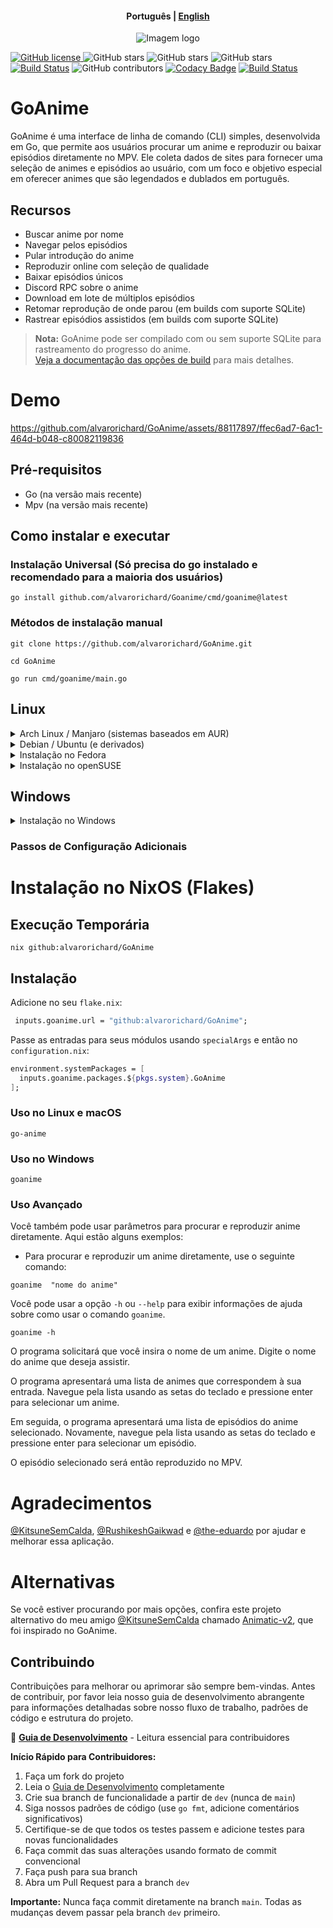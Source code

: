 <h4 align="center">
    <p>
        <b>Рortuguês</b> |
        <a href="https://github.com/alvarorichard/GoAnime/blob/main/README.md">English</a>
    </p>
</h4>

<p align="center">
  <img src="https://github.com/alvarorichard/GoAnime/assets/102667323/49600255-d5a2-4405-81d1-a08cebae569a" alt="Imagem logo" />
</p>

[![GitHub license](https://img.shields.io/github/license/alvarorichard/GoAnime)
](alvarorichard/GoAnime/blob/master/LICENSE)
![GitHub stars](https://img.shields.io/github/stars/alvarorichard/GoAnime)
![GitHub stars](https://img.shields.io/github/last-commit/alvarorichard/GoAnime)
![GitHub stars](https://img.shields.io/github/forks/alvarorichard/GoAnime?style=social)
[![Build Status](https://github.com/alvarorichard/GoAnime/actions/workflows/ci.yml/badge.svg)](https://github.com/alvarorichard/GoAnime/actions)
![GitHub contributors](https://img.shields.io/github/contributors/alvarorichard/GoAnime)
[![Codacy Badge](https://app.codacy.com/project/badge/Grade/9923765cb2854ae39af6b567996aad43)](https://app.codacy.com/gh/alvarorichard/GoAnime/dashboard?utm_source=gh&utm_medium=referral&utm_content=&utm_campaign=Badge_grade)
[![Build Status](https://app.travis-ci.com/alvarorichard/GoAnime.svg?branch=main)](https://app.travis-ci.com/alvarorichard/GoAnime)

# GoAnime

GoAnime é uma interface de linha de comando (CLI) simples, desenvolvida em Go, que permite aos usuários procurar um anime e reproduzir ou baixar episódios diretamente no MPV. Ele coleta dados de sites para fornecer uma seleção de animes e episódios ao usuário, com um foco e objetivo especial em oferecer animes que são legendados e dublados em português.

## Recursos

- Buscar anime por nome
- Navegar pelos episódios
- Pular introdução do anime
- Reproduzir online com seleção de qualidade
- Baixar episódios únicos
- Discord RPC sobre o anime
- Download em lote de múltiplos episódios
- Retomar reprodução de onde parou (em builds com suporte SQLite)
- Rastrear episódios assistidos (em builds com suporte SQLite)

> **Nota:** GoAnime pode ser compilado com ou sem suporte SQLite para rastreamento do progresso do anime.  
> [Veja a documentação das opções de build](docs/BUILD_OPTIONS.md) para mais detalhes.

# Demo

<https://github.com/alvarorichard/GoAnime/assets/88117897/ffec6ad7-6ac1-464d-b048-c80082119836>

## Pré-requisitos

- Go (na versão mais recente)
- Mpv (na versão mais recente)

## Como instalar e executar

### Instalação Universal (Só precisa do go instalado e recomendado para a maioria dos usuários)

```shell
go install github.com/alvarorichard/Goanime/cmd/goanime@latest
```

### Métodos de instalação manual

```shell
git clone https://github.com/alvarorichard/GoAnime.git
```

```shell
cd GoAnime
```

```shell
go run cmd/goanime/main.go
```

## Linux

<details>
<summary>Arch Linux / Manjaro (sistemas baseados em AUR)</summary>

Usando Yay:

```bash
yay -S goanime
```

ou usando Paru:

```bash
paru -S goanime
```

Ou, para clonar e instalar manualmente:

```bash
git clone https://aur.archlinux.org/goanime.git
cd goanime
makepkg -si
sudo pacman -S mpv
```

</details>

<details>
<summary>Debian / Ubuntu (e derivados)</summary>

```bash
sudo apt update
sudo apt install mpv

# Para sistemas x86_64:
curl -Lo goanime https://github.com/alvarorichard/GoAnime/releases/latest/download/goanime-linux

chmod +x goanime
sudo mv goanime /usr/bin/
goanime
```

</details>

<details>
<summary>Instalação no Fedora</summary>

```bash
sudo dnf update
sudo dnf install mpv

# Para sistemas x86_64:
curl -Lo goanime https://github.com/alvarorichard/GoAnime/releases/latest/download/goanime-linux

chmod +x goanime
sudo mv goanime /usr/bin/
goanime
```

</details>

<details>
<summary>Instalação no openSUSE</summary>

```bash
sudo zypper refresh
sudo zypper install mpv

# Para sistemas x86_64:
curl -Lo goanime https://github.com/alvarorichard/GoAnime/releases/latest/download/goanime-linux

chmod +x goanime
sudo mv goanime /usr/bin/
goanime
```

</details>

## Windows

<details>
<summary>Instalação no Windows</summary>

> **Altamente Recomendado:** Use o instalador para a melhor experiência no Windows.

Opção 1: Usando o instalador (Recomendado)

- Baixe e execute o [Instalador do Windows](https://github.com/alvarorichard/GoAnime/releases/latest/download/GoAnimeInstaller.exe)

Opção 2: Executável independente

- Baixe o executável apropriado para seu sistema na [versão mais recente](https://github.com/alvarorichard/GoAnime/releases/latest)

</details>

### Passos de Configuração Adicionais

# Instalação no NixOS (Flakes)

## Execução Temporária

```shell
nix github:alvarorichard/GoAnime
```

## Instalação


Adicione no seu `flake.nix`:

```nix
 inputs.goanime.url = "github:alvarorichard/GoAnime";
```

Passe as entradas para seus módulos usando `specialArgs` e então no `configuration.nix`:

```nix
environment.systemPackages = [
  inputs.goanime.packages.${pkgs.system}.GoAnime
];
```

### Uso no Linux e macOS

```shell
go-anime
```

### Uso no Windows

```shell
goanime
```

### Uso Avançado

Você também pode usar parâmetros para procurar e reproduzir anime diretamente. Aqui estão alguns exemplos:

- Para procurar e reproduzir um anime diretamente, use o seguinte comando:

```shell
goanime  "nome do anime"
```

Você pode usar a opção `-h` ou `--help` para exibir informações de ajuda sobre como usar o comando `goanime`.

```shell
goanime -h
```

O programa solicitará que você insira o nome de um anime. Digite o nome do anime que deseja assistir.

O programa apresentará uma lista de animes que correspondem à sua entrada. Navegue pela lista usando as setas do teclado e pressione enter para selecionar um anime.

Em seguida, o programa apresentará uma lista de episódios do anime selecionado. Novamente, navegue pela lista usando as setas do teclado e pressione enter para selecionar um episódio.

O episódio selecionado será então reproduzido no MPV.

# Agradecimentos

[@KitsuneSemCalda](https://github.com/KitsuneSemCalda), [@RushikeshGaikwad](https://github.com/Wraient) e [@the-eduardo](https://github.com/the-eduardo) por ajudar e melhorar essa aplicação.

# Alternativas

Se você estiver procurando por mais opções, confira este projeto alternativo do meu amigo [@KitsuneSemCalda](https://github.com/KitsuneSemCalda) chamado [Animatic-v2](https://github.com/KitsuneSemCalda/Animatic-v2), que foi inspirado no GoAnime.

## Contribuindo

Contribuições para melhorar ou aprimorar são sempre bem-vindas. Antes de contribuir, por favor leia nosso guia de desenvolvimento abrangente para informações detalhadas sobre nosso fluxo de trabalho, padrões de código e estrutura do projeto.

📖 **[Guia de Desenvolvimento](docs/Development.md)** - Leitura essencial para contribuidores

**Início Rápido para Contribuidores:**

1. Faça um fork do projeto
2. Leia o [Guia de Desenvolvimento](docs/Development.md) completamente
3. Crie sua branch de funcionalidade a partir de `dev` (nunca de `main`)
4. Siga nossos padrões de código (use `go fmt`, adicione comentários significativos)
5. Certifique-se de que todos os testes passem e adicione testes para novas funcionalidades
6. Faça commit das suas alterações usando formato de commit convencional
7. Faça push para sua branch
8. Abra um Pull Request para a branch `dev`

**Importante:** Nunca faça commit diretamente na branch `main`. Todas as mudanças devem passar pela branch `dev` primeiro.
